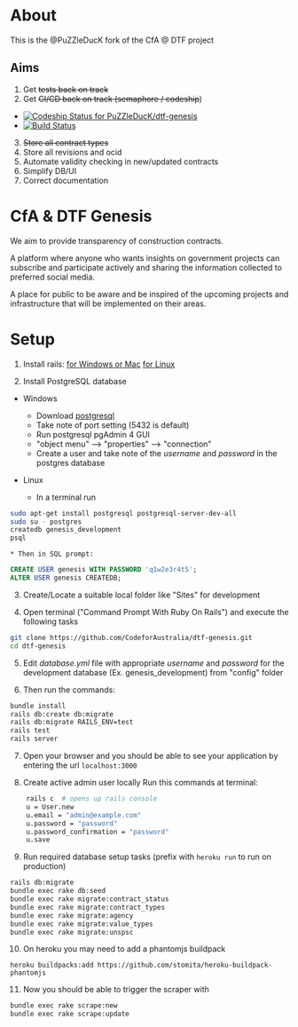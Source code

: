 
# About

This is the @PuZZleDucK fork of the CfA @ DTF project

## Aims

1. Get <strike>tests back on track</strike>
2. Get <strike>CI/CD back on track (semaphore / codeship</strike>)
  * [ ![Codeship Status for PuZZleDucK/dtf-genesis](https://app.codeship.com/projects/df1ac380-cf8a-0134-c966-2ef68c3264a8/status?branch=master)](https://app.codeship.com/projects/200923)
  * [![Build Status](https://semaphoreci.com/api/v1/puzzleduck/dtf-genesis/branches/master/badge.svg)](https://semaphoreci.com/puzzleduck/dtf-genesis)
3. <strike>Store all contract types</strike>
4. Store all revisions and ocid
5. Automate validity checking in new/updated contracts
6. Simplify DB/UI
7. Correct documentation

# CfA & DTF Genesis

We aim to provide transparency of construction contracts.

A platform where anyone who wants insights on government projects can subscribe and participate actively and sharing the information collected to preferred social media.

A place for public to be aware and be inspired of the upcoming projects and infrastructure that will be implemented on their areas.

# Setup
1.  Install rails:
    [for Windows or Mac](http://railsinstaller.org/en)
    [for Linux](http://railsapps.github.io/installrubyonrails-ubuntu.html)

2. Install PostgreSQL database

  * Windows
    * Download [postgresql](http://www.enterprisedb.com/products-services-training/pgdownload#windows)
    * Take note of port setting (5432 is default)
    * Run postgresql pgAdmin 4 GUI
    * "object menu" --> "properties" --> "connection"
    * Create a user and take note of the *username* and *password* in the postgres database

  * Linux
    * In a terminal run
```bash
sudo apt-get install postgresql postgresql-server-dev-all
sudo su - postgres
createdb genesis_development
psql
```

    * Then in SQL prompt:
```sql
CREATE USER genesis WITH PASSWORD 'q1w2e3r4t5';
ALTER USER genesis CREATEDB;
```

3. Create/Locate a suitable local folder like "Sites" for development

4. Open terminal ("Command Prompt With Ruby On Rails") and execute the following tasks


```bash
git clone https://github.com/CodeforAustralia/dtf-genesis.git
cd dtf-genesis
```

5. Edit *database.yml* file with appropriate *username* and *password* for the development database (Ex. genesis_development) from "config" folder

6. Then run the commands:

```bash
bundle install
rails db:create db:migrate
rails db:migrate RAILS_ENV=test
rails test
rails server
```

7. Open your browser and you should be able to see your application by entering the url `localhost:3000`

8. Create active admin user locally
Run this commands at terminal:
```bash
    rails c  # opens up rails console
    u = User.new
    u.email = "admin@example.com"
    u.password = "password"
    u.password_confirmation = "password"
    u.save
```

9. Run required database setup tasks (prefix with ```heroku run``` to run on production)

```bash
rails db:migrate
bundle exec rake db:seed
bundle exec rake migrate:contract_status
bundle exec rake migrate:contract_types
bundle exec rake migrate:agency
bundle exec rake migrate:value_types
bundle exec rake migrate:unspsc
```

10. On heroku you may need to add a phantomjs buildpack

```
heroku buildpacks:add https://github.com/stomita/heroku-buildpack-phantomjs
```

11. Now you should be able to trigger the scraper with

```bash
bundle exec rake scrape:new
bundle exec rake scrape:update 
```

